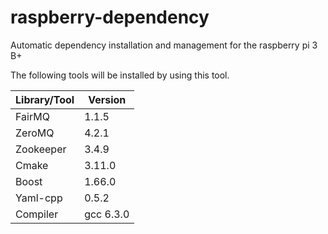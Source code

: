 # raspberry-dependency
Automatic dependency installation and management for the raspberry pi 3 B+

The following tools will be installed by using this tool.

| Library/Tool | Version    |
|--------------|------------|
| FairMQ       | 1.1.5      |
| ZeroMQ       | 4.2.1      |
| Zookeeper    | 3.4.9      |
| Cmake        | 3.11.0     |
| Boost        | 1.66.0     |
| Yaml-cpp     | 0.5.2      |
| Compiler     | gcc 6.3.0  |
